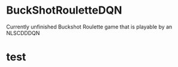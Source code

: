 # BuckShotRouletteDQN


Currently unfinished Buckshot Roulette game that is playable by an NLSCDDDQN


# test
